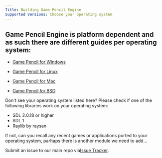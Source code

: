 ```yaml
---
Title: Building Game Pencil Engine 
Supported Versions: Choose your operating system
---
```


## Game Pencil Engine is platform dependent and as such there are different guides per operating system:

* [Game Pencil for Windows](building-windows)

* [Game Pencil for Linux](building-linux)

* [Game Pencil for Mac](building-mac)

* [Game Pencil for BSD](building-bsd)

Don't see your operating system listed here? Please check if one of the following libraries work on your operating system:
* SDL 2.0.18 or higher
* SDL 1
* Raylib by raysan

If not, can you recall any recent games or applications ported to your operating system, parhaps there is another module we need to add...

Submit an issue to our main repo via[Issue Tracker](https://github.com/pawbyte/Game-Pencil-Engine-Editor/issues/new).
